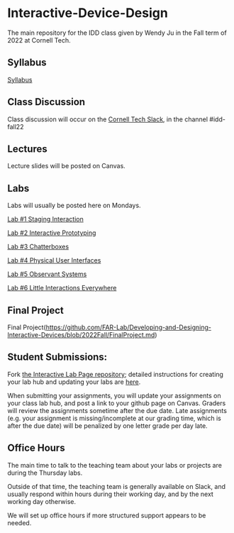 # Interactive-Device-Design
The main repository for the IDD class given by Wendy Ju in the Fall term of 2022 at Cornell Tech.

## Syllabus
[Syllabus](https://canvas.cornell.edu/courses/33420/assignments/syllabus) 

## Class Discussion
Class discussion will occur on the [Cornell Tech Slack](https://cornelltech.slack.com), in the channel #idd-fall22

## Lectures
Lecture slides will be posted on Canvas.


## Labs
Labs will usually be posted here on Mondays.


[Lab #1 Staging Interaction](https://github.com/FAR-Lab/Interactive-Lab-Hub/blob/Fall2022/Lab%201)

[Lab #2 Interactive Prototyping](https://github.com/FAR-Lab/Interactive-Lab-Hub/blob/Fall2022/Lab%202)

[Lab #3 Chatterboxes](https://github.com/FAR-Lab/Interactive-Lab-Hub/tree/Fall2022/Lab%203)

[Lab #4 Physical User Interfaces](https://github.com/FAR-Lab/Interactive-Lab-Hub/tree/Fall2022/Lab%204)

[Lab #5 Observant Systems](https://github.com/FAR-Lab/Interactive-Lab-Hub/tree/Fall2022/Lab%205)

[Lab #6 Little Interactions Everywhere](https://github.com/FAR-Lab/Interactive-Lab-Hub/tree/Fall2022/Lab%206)



## Final Project

Final Project(https://github.com/FAR-Lab/Developing-and-Designing-Interactive-Devices/blob/2022Fall/FinalProject.md)



## Student Submissions:

Fork  [the Interactive Lab Page repository](https://github.com/FAR-Lab/Interactive-Lab-Hub); detailed instructions for creating your lab hub and updating your labs are [here](https://github.com/FAR-Lab/Developing-and-Designing-Interactive-Devices/blob/2022Fall/readings/Submitting%20Labs.md).

When submitting your assignments, you will update your assignments on your class lab hub, and post a link to your github page on Canvas. Graders will review the assignments sometime after the due date. Late assignments (e.g. your assignment is missing/incomplete at our grading time, which is after the due date) will be penalized by one letter grade per day late.



## Office Hours 

The main time to talk to the teaching team about your labs or projects are during the Thursday labs. 

Outside of that time, the teaching team is generally available on Slack, and usually respond within hours during their working day, and by the next working day otherwise. 

We will set up office hours if more structured support appears to be needed.
